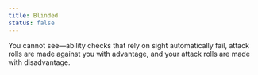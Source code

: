```yaml
---
title: Blinded
status: false
---
```


You cannot see—ability checks that rely on sight automatically fail, attack rolls are made against you with advantage, and your attack rolls are made with disadvantage.
